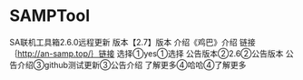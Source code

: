 # SAMPTool
SA联机工具箱2.6.0远程更新
版本【2.7】版本
介绍《鸡巴》介绍
链接｛http://an-samp.top/｝链接
选择①yes①选择
公告版本②2.6②公告版本
公告介绍③github测试更新③公告介绍
了解更多④哈哈④了解更多

